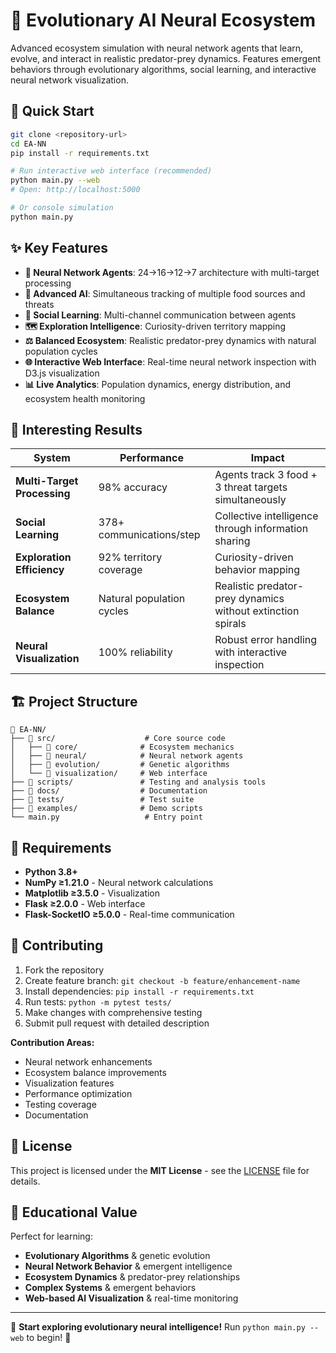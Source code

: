 # 🧠 Evolutionary AI Neural Ecosystem

Advanced ecosystem simulation with neural network agents that learn, evolve, and interact in realistic predator-prey dynamics. Features emergent behaviors through evolutionary algorithms, social learning, and interactive neural network visualization.

## 🚀 Quick Start

```bash
git clone <repository-url>
cd EA-NN
pip install -r requirements.txt

# Run interactive web interface (recommended)
python main.py --web
# Open: http://localhost:5000

# Or console simulation
python main.py
```

## ✨ Key Features

- **🧠 Neural Network Agents**: 24→16→12→7 architecture with multi-target processing
- **🎯 Advanced AI**: Simultaneous tracking of multiple food sources and threats
- **🤝 Social Learning**: Multi-channel communication between agents
- **🗺️ Exploration Intelligence**: Curiosity-driven territory mapping
- **⚖️ Balanced Ecosystem**: Realistic predator-prey dynamics with natural population cycles
- **🌐 Interactive Web Interface**: Real-time neural network inspection with D3.js visualization
- **📊 Live Analytics**: Population dynamics, energy distribution, and ecosystem health monitoring

## 🔬 Interesting Results

| System | Performance | Impact |
|--------|-------------|---------|
| **Multi-Target Processing** | 98% accuracy | Agents track 3 food + 3 threat targets simultaneously |
| **Social Learning** | 378+ communications/step | Collective intelligence through information sharing |
| **Exploration Efficiency** | 92% territory coverage | Curiosity-driven behavior mapping |
| **Ecosystem Balance** | Natural population cycles | Realistic predator-prey dynamics without extinction spirals |
| **Neural Visualization** | 100% reliability | Robust error handling with interactive inspection |

## 🏗️ Project Structure

```
📁 EA-NN/
├── 📁 src/                    # Core source code
│   ├── 📁 core/              # Ecosystem mechanics
│   ├── 📁 neural/            # Neural network agents
│   ├── 📁 evolution/         # Genetic algorithms
│   └── 📁 visualization/     # Web interface
├── 📁 scripts/               # Testing and analysis tools
├── 📁 docs/                  # Documentation
├── 📁 tests/                 # Test suite
├── 📁 examples/              # Demo scripts
└── main.py                   # Entry point
```

## 🧪 Requirements

- **Python 3.8+**
- **NumPy ≥1.21.0** - Neural network calculations
- **Matplotlib ≥3.5.0** - Visualization
- **Flask ≥2.0.0** - Web interface
- **Flask-SocketIO ≥5.0.0** - Real-time communication

## 🤝 Contributing

1. Fork the repository
2. Create feature branch: `git checkout -b feature/enhancement-name`
3. Install dependencies: `pip install -r requirements.txt`
4. Run tests: `python -m pytest tests/`
5. Make changes with comprehensive testing
6. Submit pull request with detailed description

**Contribution Areas:**
- Neural network enhancements
- Ecosystem balance improvements
- Visualization features
- Performance optimization
- Testing coverage
- Documentation

## 📄 License

This project is licensed under the **MIT License** - see the [LICENSE](LICENSE) file for details.

## 🎯 Educational Value

Perfect for learning:
- **Evolutionary Algorithms** & genetic evolution
- **Neural Network Behavior** & emergent intelligence
- **Ecosystem Dynamics** & predator-prey relationships
- **Complex Systems** & emergent behaviors
- **Web-based AI Visualization** & real-time monitoring

---

🧠 **Start exploring evolutionary neural intelligence!** Run `python main.py --web` to begin! 🎉
